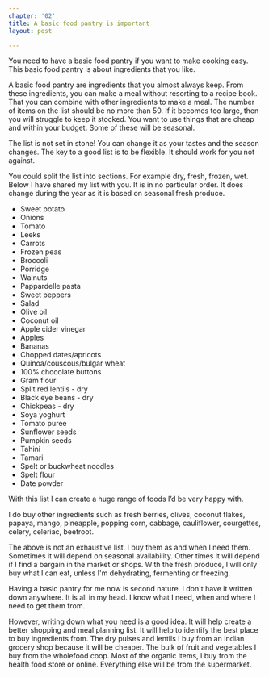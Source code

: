 ```yaml
---
chapter: '02'
title: A basic food pantry is important
layout: post

---
```

You need to have a basic food pantry if you want to make cooking easy. This basic food pantry is about ingredients that you like.

A basic food pantry are ingredients that you almost always keep. From these ingredients, you can make a meal without resorting to a recipe book. That you can combine with other ingredients to make a meal. The number of items on the list should be no more than 50. If it becomes too large, then you will struggle to keep it stocked. You want to use things that are cheap and within your budget. Some of these will be seasonal.

The list is not set in stone! You can change it as your tastes and the season changes. The key to a good list is to be flexible. It should work for you not against.

You could split the list into sections. For example dry, fresh, frozen, wet. Below I have shared my list with you. It is in no particular order. It does change during the year as it is based on seasonal fresh produce.

* Sweet potato
* Onions
* Tomato
* Leeks
* Carrots
* Frozen peas
* Broccoli
* Porridge
* Walnuts
* Pappardelle pasta
* Sweet peppers
* Salad
* Olive oil
* Coconut oil
* Apple cider vinegar
* Apples
* Bananas
* Chopped dates/apricots
* Quinoa/couscous/bulgar wheat
* 100% chocolate buttons
* Gram flour
* Split red lentils - dry
* Black eye beans - dry
* Chickpeas - dry
* Soya yoghurt
* Tomato puree
* Sunflower seeds
* Pumpkin seeds
* Tahini
* Tamari
* Spelt or buckwheat noodles
* Spelt flour
* Date powder

With this list I can create a huge range of foods I’d be very happy with.

I do buy other ingredients such as fresh berries, olives, coconut flakes, papaya, mango, pineapple, popping corn, cabbage, cauliflower, courgettes, celery, celeriac, beetroot.

The above is not an exhaustive list. I buy them as and when I need them. Sometimes it will depend on seasonal availability. Other times it will depend if I find a bargain in the market or shops. With the fresh produce, I will only buy what I can eat, unless I'm dehydrating, fermenting or freezing.

Having a basic pantry for me now is second nature. I don't have it written down anywhere. It is all in my head. I know what I need, when and where I need to get them from.

However, writing down what you need is a good idea. It will help create a better shopping and meal planning list. It will help to identify the best place to buy ingredients from. The dry pulses and lentils I buy from an Indian grocery shop because it will be cheaper. The bulk of fruit and vegetables I buy from the wholefood coop. Most of the organic items, I buy from the health food store or online. Everything else will be from the supermarket.
